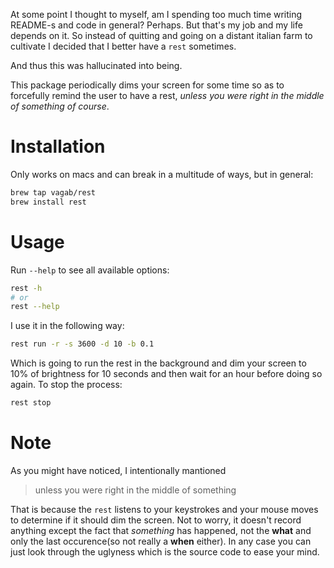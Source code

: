 At some point I thought to myself, am I spending too much time writing README-s and code in general?
Perhaps. But that's my job and my life depends on it. So instead of quitting and going on a distant italian
farm to cultivate I decided that I better have a `rest` sometimes. 

And thus this was hallucinated into being.

This package periodically dims your screen for some time so as to forcefully remind the user to have a rest,
*unless you were right in the middle of something of course*.

# Installation
Only works on macs and can break in a multitude of ways, but in general:
```bash
brew tap vagab/rest
brew install rest
```

# Usage
Run `--help` to see all available options:
```bash
rest -h
# or
rest --help
```
I use it in the following way:
```bash
rest run -r -s 3600 -d 10 -b 0.1
```
Which is going to run the rest in the background and dim your screen to 10% of brightness for 10 seconds
and then wait for an hour before doing so again. To stop the process:
```bash
rest stop
```

# Note
As you might have noticed, I intentionally mantioned
> unless you were right in the middle of something

That is because the `rest` listens to your keystrokes and your mouse moves to determine if it should dim the screen.
Not to worry, it doesn't record anything except the fact that _something_ has happened, not the **what** and only the last
occurence(so not really a **when** either). In any case you can just look through the uglyness which is the source code to ease your mind.
